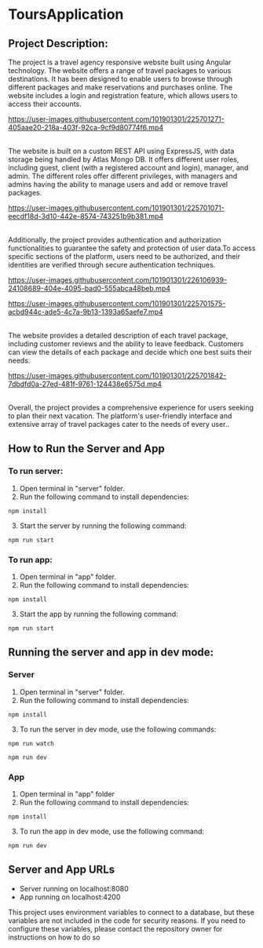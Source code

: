 # ToursApplication

## Project Description:

The project is a travel agency responsive website built using Angular technology. The website offers a range of travel packages to various destinations. It has been designed to enable users to browse through different packages and make reservations and purchases online. The website includes a login and registration feature, which allows users to access their accounts.<br>

https://user-images.githubusercontent.com/101901301/225701271-405aae20-218a-403f-92ca-9cf9d80774f6.mp4

<br>The website is built on a custom REST API using ExpressJS, with data storage being handled by Atlas Mongo DB. It offers different user roles, including guest, client (with a registered account and login), manager, and admin. The different roles offer different privileges, with managers and admins having the ability to manage users and add or remove travel packages.<br>

https://user-images.githubusercontent.com/101901301/225701071-eecdf18d-3d10-442e-8574-743251b9b381.mp4

<br>Additionally, the project provides authentication and authorization functionalities to guarantee the safety and protection of user data.To access specific sections of the platform, users need to be authorized, and their identities are verified through secure authentication techniques.<br>

https://user-images.githubusercontent.com/101901301/226106939-24108689-404e-4095-bad0-555abca48beb.mp4<br>



https://user-images.githubusercontent.com/101901301/225701575-acbd944c-ade5-4c7a-9b13-1393a65aefe7.mp4


<br>The website provides a detailed description of each travel package, including customer reviews and the ability to leave feedback. Customers can view the details of each package and decide which one best suits their needs.<br>

https://user-images.githubusercontent.com/101901301/225701842-7dbdfd0a-27ed-481f-9761-124438e6575d.mp4

<br>Overall, the project provides a comprehensive experience for users seeking to plan their next vacation. The platform's user-friendly interface and extensive array of travel packages cater to the needs of every user..


## How to Run the Server and App

### To run server:

1. Open terminal in "server" folder.
2. Run the following command to install dependencies:

```
npm install
```

3. Start the server by running the following command:

```
npm run start
```

### To run app:

1. Open terminal in "app" folder.
2. Run the following command to install dependencies:

```
npm install
```

3. Start the app by running the following command:

```
npm run start
```

## Running the server and app in dev mode:

### Server

1. Open terminal in "server" folder.
2. Run the following command to install dependencies:

```
npm install
```

3. To run the server in dev mode, use the following commands:

```
npm run watch
```
```
npm run dev
```

### App

1. Open terminal in "app" folder
2. Run the following command to install dependencies:

```
npm install
```

3. To run the app in dev mode, use the following command:

```
npm run dev
```

## Server and App URLs

- Server running on localhost:8080
- App running on localhost:4200

This project uses environment variables to connect to a database, but these variables are not included in the code for security reasons. If you need to configure these variables, please contact the repository owner for instructions on how to do so
